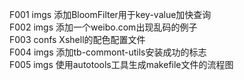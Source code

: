F001    imgs    添加BloomFilter用于key-value加快查询<br/>
F002    imgs    添加一个weibo.com出现乱码的例子<br/>
F003    confs   Xshell的配色配置文件<br/>
F004    imgs    添加tb-commont-utils安装成功的标志<br/>
F005    imgs    使用autotools工具生成makefile文件的流程图<br/>
